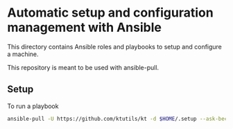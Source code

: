 # Automatic setup and configuration management with Ansible

This directory contains Ansible roles and playbooks to setup and configure a machine. 

This repository is meant to be used with ansible-pull.

## Setup

To run a playbook

```bash
ansible-pull -U https://github.com/ktutils/kt -d $HOME/.setup --ask-become-pass ansible/<playbook-name>
```
